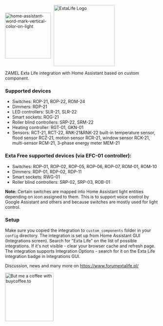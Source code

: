 <div style="display: flex; align-items: center;">
  <img width="150" alt="home-assistant-word-mark-vertical-color-on-light" src="https://github.com/dgtal1/extalife_custom_component/assets/27864579/491d9e84-822f-4947-bf9e-805f16900401">
  <a href="https://www.forumextalife.pl/" style="margin-left: 10px;">
    <img src="https://yt3.ggpht.com/ytc/AKedOLRdji2oMcII8lorhHubp4V0mptIxdYMYJf25crN=s176-c-k-c0x00ffffff-no-rj" alt="ExtaLife Logo" width="200"/>
  </a>
</div>
<p></p>

ZAMEL Exta Life integration with Home Assistant based on custom component.
### Supported devices
* Switches: ROP-21, ROP-22, ROM-24
* Dimmers: RDP-21
* LED controllers: SLR-21, SLR-22
* Smart sockets: ROG-21
* Roller blind controllers: SRP-22, SRM-22
* Heating controller: RGT-01, GKN-01
* Sensors: RCT-21, RCT-22, RNK-21&RNK-22 built-in temperature sensor, flood sensor RCZ-21, motion sensor RCR-21, window sensor RCK-21, multi-sensor RCM-21, 3-phase energy meter MEM-21

### Exta Free supported devices (via EFC-01 controller):
* Switches: ROP-01, ROP-02, ROP-05, ROP-06, ROP-07, ROM-01, ROM-10
* Dimmers: RDP-01, RDP-02, RDP-11
* Smart sockets: RWG-01
* Roller blind controllers: SRP-02, SRP-03, ROB-01

**Note:** Certain switches are mapped into Home Assistant light entities depending on icon assigned to them. This is to support voice control by Google Assistant and others and because switches are mostly used for light control.
### Setup
Make sure you copied the integration to `custom_components` folder in your `config` directory.
The integration is set up from Home Assistant GUI (Integrations screen). Search for "Exta Life" on the list of possible integrations. If it's not visible - clear your browser cache and refresh page.
The integration supports Integration Options - search for it on the Exta Life integration badge in Integrations GUI.

Discussion, news and many more on https://www.forumextalife.pl/

<a href="https://buycoffee.to/dgtal1" target="_blank"><img src="https://buycoffee.to/btn/buycoffeeto-btn-primary.svg" style="width: 159px" alt="But me a coffee with buycoffee.to"></a>
